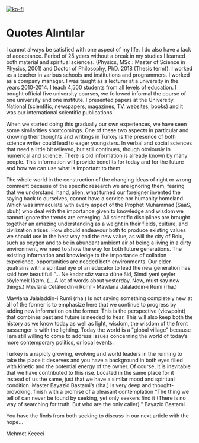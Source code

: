 [![ko-fi](https://ko-fi.com/img/githubbutton_sm.svg)](https://ko-fi.com/kahve)
# Quotes Alıntılar

I cannot always be satisfied with one aspect of my life. I do also have a lack of acceptance. Period of 25 years without a break in my studies I learned both material and spiritual sciences. (Physics, MSc.: Master of Science in Physics, 2001) and Doctor of Philosophy, PhD. 2018 (Thesis term)). I worked as a teacher in various schools and institutions and programmers. I worked as a company manager. I was taught as a lecturer at a university in the years 2010-2014. I teach 4,500 students from all levels of education. I bought official five university courses, we followed informal the course of one university and one institute. I presented papers at the University. National (scientific, newspapers, magazines, TV, websites, books) and it was our international scientific publications.

When we started doing this gradually our own experiences, we have seen some similarities shortcomings. One of these two aspects in particular and knowing their thoughts and writings in Turkey is the presence of both science writer could lead to eager youngsters. In verbal and social sciences that need a little bit relieved, but still continues, though obviously in numerical and science. There is old information is already known by many people. This information will provide benefits for today and for the future and how we can use what is important to them.

The whole world in the construction of the changing ideas of right or wrong comment because of the specific research we are ignoring them, fearing that we understand, hand, alien, what turned our foreigner invented the saying back to ourselves, cannot have a service nor humanity homeland. Which was immaculate with every aspect of the Prophet Muhammad (SaaS, pbuh) who deal with the importance given to knowledge and wisdom we cannot ignore the trends are emerging. All scientific disciplines are brought together an amazing understanding as a weight in their fields, culture, and civilization arises. How should endeavour both to produce existing values we should use in the best way and the new value, as will the city of Bolu, such as oxygen and to be in abundant ambient air of being a living in a dirty environment, we need to show the way for both future generations. The existing information and knowledge to the importance of collation experience, opportunities are needed both environments. Our elder quatrains with a spiritual eye of an educator to lead the new generation has said how beautifull “… Ne kadar söz varsa düne âid, Şimdi yeni şeyler söylemek lâzım. (… A lot of words about yesterday, Now, must say new things.) Mevlânâ Celâleddîn-i Rûmî - Mawlana Jalaladdin-i Rumi (rha.)

Mawlana Jalaladdin-i Rumi (rha.) Is not saying something completely new at all of the former is to emphasize here that we continue to progress by adding new information on the former. This is the perspective (viewpoint) that combines past and future is needed to hear. This will also keep both the history as we know today as well as light, wisdom, the wisdom of the front passenger is with the lighting. Today the world is a "global village" because I am still willing to come to address issues concerning the world of today’s more contemporary politics, or local events.

Turkey is a rapidly growing, evolving and world leaders in the running to take the place it deserves and you have a background in both eyes filled with kinetic and the potential energy of the owner. Of course, it is inevitable that we have contributed to this rise. Located in the same place for it instead of us the same, just that we have a similar mood and spiritual condition. Master Bayazid Bastami’s (rha.) is very deep and thought-provoking, finish with a promise of a pleasant contemplation “The thing we tell of can never be found by seeking, yet only seekers find it (There is no way of searching for truth. But who are the only caller).” Bayazid Bastami

You have the finds from both seeking to discuss in our next article with the hope...

Mehmet Keçeci
